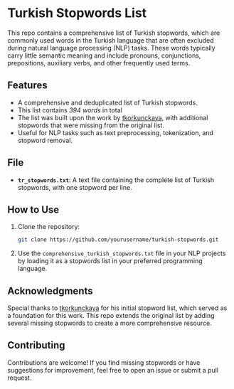 # Turkish Stopwords List

This repo contains a comprehensive list of Turkish stopwords, which are commonly used words in the Turkish language that are often excluded during natural language processing (NLP) tasks. These words typically carry little semantic meaning and include pronouns, conjunctions, prepositions, auxiliary verbs, and other frequently used terms.

## Features
- A comprehensive and deduplicated list of Turkish stopwords.
- This list contains *394 words* in total
- The list was built upon the work by [tkorkunckaya](https://github.com/tkorkunckaya/Turkish-Stopwords), with additional stopwords that were missing from the original list.
- Useful for NLP tasks such as text preprocessing, tokenization, and stopword removal.

## File
- **`tr_stopwords.txt`**: A text file containing the complete list of Turkish stopwords, with one stopword per line.

## How to Use
1. Clone the repository:
   ```bash
   git clone https://github.com/yourusername/turkish-stopwords.git
   ```
2. Use the `comprehensive_turkish_stopwords.txt` file in your NLP projects by loading it as a stopwords list in your preferred programming language.

## Acknowledgments
Special thanks to [tkorkunckaya](https://github.com/tkorkunckaya/Turkish-Stopwords) for his initial stopword list, which served as a foundation for this work. This repo extends the original list by adding several missing stopwords to create a more comprehensive resource.

## Contributing
Contributions are welcome! If you find missing stopwords or have suggestions for improvement, feel free to open an issue or submit a pull request.
